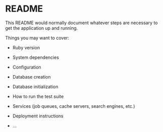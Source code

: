# README

This README would normally document whatever steps are necessary to get the
application up and running.

Things you may want to cover:

* Ruby version
* System dependencies
* Configuration

* Database creation

* Database initialization

* How to run the test suite

* Services (job queues, cache servers, search engines, etc.)

* Deployment instructions

* ...
